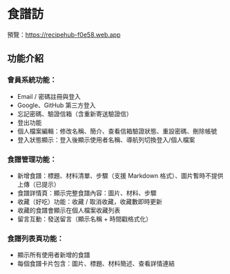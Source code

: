 # 食譜訪
預覽：https://recipehub-f0e58.web.app

## 功能介紹
### 會員系統功能：
- Email / 密碼註冊與登入
- Google、GitHub 第三方登入
- 忘記密碼、驗證信箱（含重新寄送驗證信）
- 登出功能
- 個人檔案編輯：修改名稱、簡介、查看信箱驗證狀態、重設密碼、刪除帳號
- 登入狀態顯示：登入後顯示使用者名稱、導航列切換登入/個人檔案

### 食譜管理功能：
- 新增食譜：標題、材料清單、步驟（支援 Markdown 格式）、圖片暫時不提供上傳（已提示）
- 食譜詳情頁：顯示完整食譜內容：圖片、材料、步驟
- 收藏（好吃）功能：收藏 / 取消收藏，收藏數即時更新
- 收藏的食譜會顯示在個人檔案收藏列表
- 留言互動：發送留言（顯示名稱 + 時間戳格式化）

### 食譜列表頁功能：
- 顯示所有使用者新增的食譜
- 每個食譜卡片包含：圖片、標題、材料簡述、查看詳情連結
